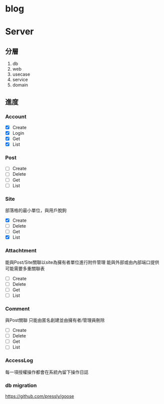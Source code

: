 # blog


# Server

## 分層
1. db
1. web
2. usecase
3. service
4. domain


## 進度
### Account
- [x] Create
- [x] Login
- [x] Get
- [x] List

### Post
- [ ] Create
- [ ] Delete
- [ ] Get
- [ ] List

### Site
部落格的最小單位，與用戶脫鉤
- [x] Create
- [ ] Delete
- [ ] Get
- [x] List

### Attachtment
能與Post/Site關聯以site為擁有者單位進行附件管理
能與外部或由內部端口提供
可能需要多重關聯表
- [ ] Create
- [ ] Delete
- [ ] Get
- [ ] List

### Comment
與Post關聯
只能由匿名創建並由擁有者/管理員刪除
- [ ] Create
- [ ] Delete
- [ ] Get
- [ ] List

### AccessLog
每一項授權操作都會在系統內留下操作日誌

### db migration
https://github.com/pressly/goose